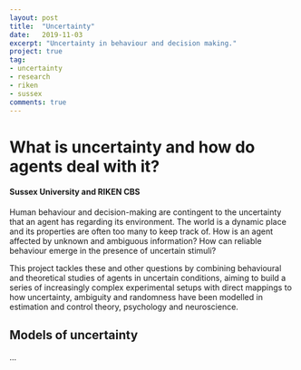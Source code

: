 ```yaml
---
layout: post
title:  "Uncertainty"
date:   2019-11-03
excerpt: "Uncertainty in behaviour and decision making."
project: true
tag:
- uncertainty
- research
- riken
- sussex
comments: true
---
```



# What is uncertainty and how do agents deal with it?
#### Sussex University and RIKEN CBS
Human behaviour and decision-making are contingent to the uncertainty that an agent has regarding its environment. The world is a dynamic place and its properties are often too many to keep track of. How is an agent affected by unknown and ambiguous information? How can reliable behaviour emerge in the presence of uncertain stimuli?

This project tackles these and other questions by combining behavioural and theoretical studies of agents in uncertain conditions, aiming to build a series of increasingly complex experimental setups with direct mappings to how uncertainty, ambiguity and randomness have been modelled in estimation and control theory, psychology and neuroscience.

## Models of uncertainty

...